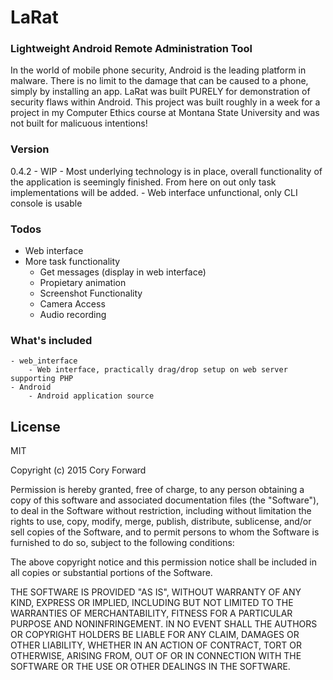 # LaRat
### Lightweight Android Remote Administration Tool
In the world of mobile phone security, Android is the leading platform in malware. There is no limit to the damage that can be caused to a phone, simply by installing an app. LaRat was built PURELY for demonstration of security flaws within Android. This project was built roughly in a week for a project in my Computer Ethics course at Montana State University and was not built for malicuous intentions!

### Version
0.4.2 - WIP
	- Most underlying technology is in place, overall functionality of the application is seemingly finished. From here on out only task implementations will be added.
	- Web interface unfunctional, only CLI console is usable

### Todos
 - Web interface
 - More task functionality
    - Get messages (display in web interface)
    - Propietary animation
    - Screenshot Functionality
    - Camera Access
    - Audio recording

### What's included
    - web_interface
        - Web interface, practically drag/drop setup on web server supporting PHP
    - Android
        - Android application source


License
----

MIT

Copyright (c) 2015 Cory Forward

Permission is hereby granted, free of charge, to any person obtaining a copy
of this software and associated documentation files (the "Software"), to deal
in the Software without restriction, including without limitation the rights
to use, copy, modify, merge, publish, distribute, sublicense, and/or sell
copies of the Software, and to permit persons to whom the Software is
furnished to do so, subject to the following conditions:

The above copyright notice and this permission notice shall be included in
all copies or substantial portions of the Software.

THE SOFTWARE IS PROVIDED "AS IS", WITHOUT WARRANTY OF ANY KIND, EXPRESS OR
IMPLIED, INCLUDING BUT NOT LIMITED TO THE WARRANTIES OF MERCHANTABILITY,
FITNESS FOR A PARTICULAR PURPOSE AND NONINFRINGEMENT. IN NO EVENT SHALL THE
AUTHORS OR COPYRIGHT HOLDERS BE LIABLE FOR ANY CLAIM, DAMAGES OR OTHER
LIABILITY, WHETHER IN AN ACTION OF CONTRACT, TORT OR OTHERWISE, ARISING FROM,
OUT OF OR IN CONNECTION WITH THE SOFTWARE OR THE USE OR OTHER DEALINGS IN
THE SOFTWARE.
